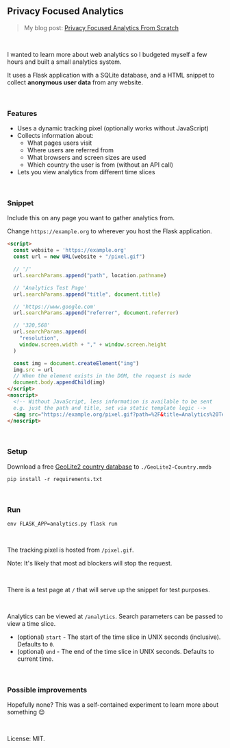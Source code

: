 ## Privacy Focused Analytics

> My blog post: [Privacy Focused Analytics From Scratch](https://healeycodes.com/privacy-focused-analytics-from-scratch/)

<br>

I wanted to learn more about web analytics so I budgeted myself a few hours and built a small analytics system.

It uses a Flask application with a SQLite database, and a HTML snippet to collect **anonymous user data** from any website.

<br>

### Features

- Uses a dynamic tracking pixel (optionally works without JavaScript)
- Collects information about:
  - What pages users visit
  - Where users are referred from
  - What browsers and screen sizes are used
  - Which country the user is from (without an API call)
- Lets you view analytics from different time slices
<br>

### Snippet

Include this on any page you want to gather analytics from.

Change `https://example.org` to wherever you host the Flask application.

```html
<script>
  const website = 'https://example.org'
  const url = new URL(website + "/pixel.gif")

  // '/'
  url.searchParams.append("path", location.pathname)

  // 'Analytics Test Page'
  url.searchParams.append("title", document.title)

  // 'https://www.google.com'
  url.searchParams.append("referrer", document.referrer)

  // '320,568'
  url.searchParams.append(
    "resolution",
    window.screen.width + "," + window.screen.height
  )

  const img = document.createElement("img")
  img.src = url
  // When the element exists in the DOM, the request is made
  document.body.appendChild(img)
</script>
<noscript>
  <!-- Without JavaScript, less information is available to be sent
  e.g. just the path and title, set via static template logic -->
  <img src="https://example.org/pixel.gif?path=%2F&title=Analytics%20Test%20Page" />
</noscript>
```
<br>

### Setup

Download a free [GeoLite2 country database](https://dev.maxmind.com/geoip/geoip2/geolite2/) to `./GeoLite2-Country.mmdb`

`pip install -r requirements.txt`

<br>

### Run

`env FLASK_APP=analytics.py flask run`

<br>

The tracking pixel is hosted from `/pixel.gif`.

Note: It's likely that most ad blockers will stop the request.

<br>

There is a test page at `/` that will serve up the snippet for test purposes.

<br>

Analytics can be viewed at `/analytics`. Search parameters can be passed to view a time slice.

- (optional) `start` - The start of the time slice in UNIX seconds (inclusive). Defaults to `0`.
- (optional) `end` - The end of the time slice in UNIX seconds. Defaults to current time.

<br>

### Possible improvements

Hopefully none? This was a self-contained experiment to learn more about something 😊

<br>

License: MIT.
